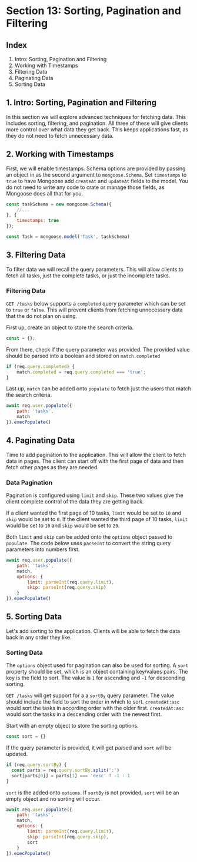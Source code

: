 # Section 13: Sorting, Pagination and Filtering

## Index
1. Intro: Sorting, Pagination and Filtering
2. Working with Timestamps
3. Filtering Data
4. Paginating Data
5. Sorting Data

## 1. Intro: Sorting, Pagination and Filtering
In this section we will explore advanced techniques for fetching data. This includes sorting, filtering, and pagination. All three of these will give clients more control over what data they get back. This keeps applications fast, as they do not need to fetch unnecessary data.

## 2. Working with Timestamps
First, we will enable timestamps. Schema options are provided by passing an object in as the second argument to `mongoose.Schema`. Set `timestamps` to `true` to have Mongoose add `createAt` and `updateAt` fields to the model. You do not need to write any code to crate or manage those fields, as Mongoose does all that for you.

```js
const taskSchema = new mongoose.Schema({
    //...
}, {
    timestamps: true
});

const Task = mongoose.model('Task', taskSchema)
```

## 3. Filtering Data
To filter data we will recall the query parameters. This will allow clients to fetch all tasks, just the complete tasks, or just the incomplete tasks.

### Filtering Data
`GET /tasks` below supports a `completed` query parameter which can be set to `true` or `false`. This will prevent clients from fetching unnecessary data that the do not plan on using.

First up, create an object to store the search criteria.

```js
const = {};
```

From there, check if the query parameter was provided. The provided value should be parsed into a boolean and stored on `match.completed`

```js
if (req.query.completed) {
    match.completed = req.query.completed === 'true';
}
```

Last up, `match` can be added onto `populate` to fetch just the users that match the search criteria.

```js
await req.user.populate({
    path: 'tasks',
    match
}).execPopulate()
```

## 4. Paginating Data
Time to add pagination to the application. This will allow the client to fetch data in pages. The client can start off with the first page of data and then fetch other pages as they are needed.

### Data Pagination
Pagination is configured using `limit` and `skip`. These two values give the client complete control of the data they are getting back.

If a client wanted the first page of 10 tasks, `limit` would be set to `10` and `skip` would be set to `0`. If the client wanted the third page of 10 tasks, `limit` would be set to `10` and `skip` would be set to `20`.

Both `limit` and `skip` can be added onto the `options` object passed to `populate`. The code below uses `parseInt` to convert the string query parameters into numbers first.

```js
await req.user.populate({
    path: 'tasks',
    match,
    options: {
        limit: parseInt(req.query.limit),
        skip: parseInt(req.query.skip)
    }
}).execPopulate()
```

## 5. Sorting Data
Let's add sorting to the application. Clients will be able to fetch the data back in any order they like.

### Sorting Data
The `options` object used for pagination can also be used for sorting. A `sort` property should be set, which is an object containing key/values pairs. The key is the field to sort. The value is `1` for ascending and `-1` for descending sorting.

`GET /tasks` will get support for a a `sortBy` query parameter. The value should include the field to sort the order in which to sort. `createdAt:asc` would sort the tasks in according order with the older first. `createdAt:asc` would sort the tasks in a descending order with the newest first.

Start with an empty object to store the sorting options.

```js
const sort = {}
```

If the query parameter is provided, it will get parsed and `sort` will be updated.

```js
if (req.query.sortBy) {
  const parts = req.query.sortBy.split(':')
  sort[parts[0]] = parts[1] === 'desc' ? -1 : 1
}
```

`sort` is the added onto `options`. If `sortBy` is not provided, `sort` will be an empty object and no sorting will occur.

```js
await req.user.populate({
    path: 'tasks',
    match,
    options: {
        limit: parseInt(req.query.limit),
        skip: parseInt(req.query.skip),
        sort
    }
}).execPopulate()
```

